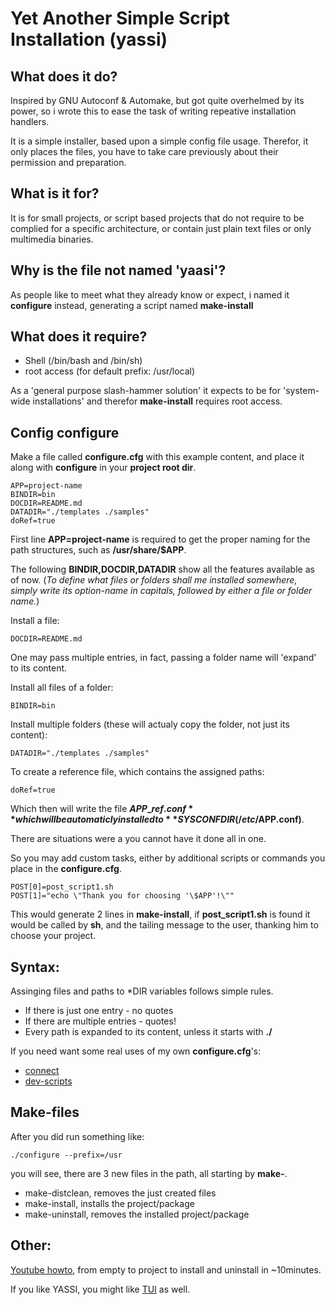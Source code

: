 Yet Another Simple Script Installation (yassi)
==============================================


What does it do?
----------------

Inspired by GNU Autoconf & Automake, but got quite overhelmed by its power, 
so i wrote this to ease the task of writing repeative installation handlers.

It is a simple installer, based upon a simple config file usage.
Therefor, it only places the files, you have to take care previously about their permission and preparation.



What is it for?
---------------

It is for small projects, or script based projects that do not require to be complied for a specific architecture, 
or contain just plain text files or only multimedia binaries.



Why is the file not named 'yaasi'?
----------------------------------

As people like to meet what they already know or expect, i named it **configure** instead, 
generating a script named **make-install**



What does it require?
---------------------
* Shell (/bin/bash and /bin/sh)
* root access (for default prefix: /usr/local)

As a 'general purpose slash-hammer solution' it expects to be for 'system-wide installations' 
and therefor **make-install** requires root access.



Config configure
----------------

Make a file called **configure.cfg** with this example content, and place it along with **configure** in your **project root dir**.

	APP=project-name
	BINDIR=bin
	DOCDIR=README.md
	DATADIR="./templates ./samples"
	doRef=true


First line **APP=project-name** is required to get the proper naming for the path structures, such as **/usr/share/$APP**.

The following **BINDIR,DOCDIR,DATADIR** show all the features available as of now.
(*To define what files or folders shall me installed somewhere, simply write its option-name in capitals,
followed by either a file or folder name.*)

Install a file:

	DOCDIR=README.md

One may pass multiple entries, in fact, passing a folder name will 'expand' to its content.

Install all files of a folder:

	BINDIR=bin	

Install multiple folders (these will actualy copy the folder, not just its content):

	DATADIR="./templates ./samples"


To create a reference file, which contains the assigned paths:

	doRef=true

Which then will write the file **$APP\_ref.conf** which will be automaticly installed to **SYSCONFDIR (/etc/$APP.conf)**.


There are situations were a you cannot have it done all in one.

So you may add custom tasks, either by additional scripts or commands you place in the **configure.cfg**.

	POST[0]=post_script1.sh
	POST[1]="echo \"Thank you for choosing '\$APP'!\""

This would generate 2 lines in **make-install**, if **post\_script1.sh** is found it would be called by **sh**, 
and the tailing message to the user, thanking him to choose your project.


Syntax:
-------

Assinging files and paths to \*DIR variables follows simple rules.

* If there is just one entry - no quotes
* If there are multiple entries - quotes!
* Every path is expanded to its content, unless it starts with **./**

If you need want some real uses of my own **configure.cfg**'s:

* [connect](https://github.com/sri-arjuna/connect)
* [dev-scripts](https://github.com/sri-arjuna/dev-scripts)



Make-files
----------

After you did run something like:

	./configure --prefix=/usr

you will see, there are 3 new files in the path, all starting by **make-**.

* make-distclean, removes the just created files
* make-install, installs the project/package
* make-uninstall, removes the installed project/package


Other:
------

[Youtube howto](https://youtu.be/KhuariqAL2k), from empty to project to install and uninstall in ~10minutes.

If you like YASSI, you might like [TUI](https://github.com/sri-arjuna/tui) as well.
